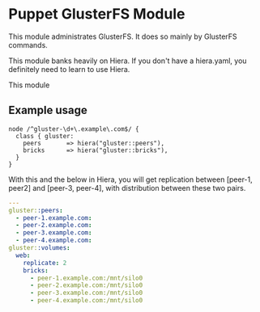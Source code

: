 Puppet GlusterFS Module
=======================

This module administrates GlusterFS.  It does so mainly by GlusterFS
commands.

This module banks heavily on Hiera.  If you don't have a hiera.yaml,
you definitely need to learn to use Hiera.

This module 

Example usage
-------------

```puppet
node /^gluster-\d+\.example\.com$/ {
  class { gluster:
    peers       => hiera("gluster::peers"),
    bricks      => hiera("gluster::bricks"),
  }
}

```

With this and the below in Hiera, you will get replication between
[peer-1, peer2] and [peer-3, peer-4], with distribution between these
two pairs.


```yaml
---
gluster::peers:
  - peer-1.example.com:
  - peer-2.example.com:
  - peer-3.example.com:
  - peer-4.example.com:
gluster::volumes:
  web:
    replicate: 2
    bricks:
      - peer-1.example.com:/mnt/silo0
      - peer-2.example.com:/mnt/silo0
      - peer-3.example.com:/mnt/silo0
      - peer-4.example.com:/mnt/silo0
```


